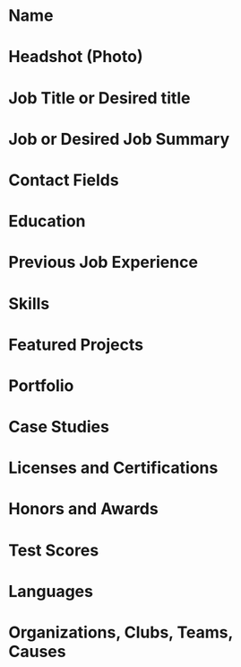 # Name 
# Headshot (Photo)
# Job Title or Desired title
# Job or Desired Job Summary
# Contact Fields 

# Education
# Previous Job Experience
# Skills

# Featured Projects
# Portfolio
# Case Studies

# Licenses and Certifications
# Honors and Awards
# Test Scores
# Languages
# Organizations, Clubs, Teams, Causes
